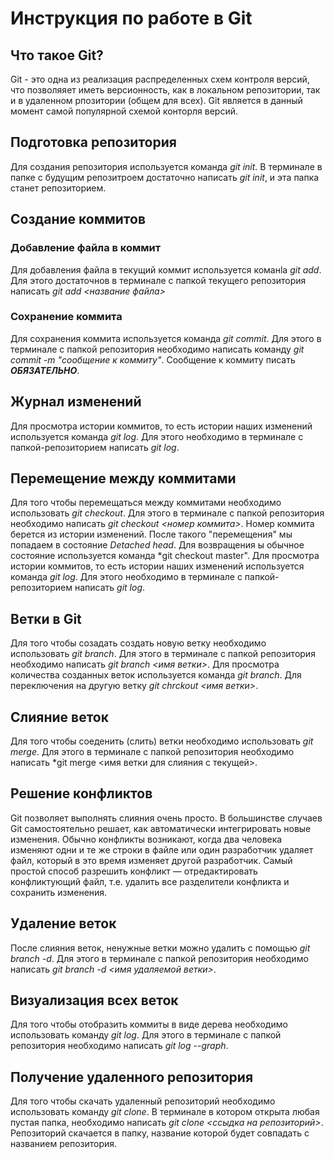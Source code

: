 # Инструкция по работе в Git

## Что такое Git?
Git - это одна из реализация распределенных схем контроля версий, что позволяяет иметь версионность, как в локальном репозитории, так и в удаленном рпозитории (общем для всех). Git  является в данный момент самой популярной схемой конторля версий.

## Подготовка репозитория
Для создания репозитория используется команда *git init*. В терминале в папке с будущим репозитроем достаточно написать *git init*, и эта папка станет репозиторием.

## Создание коммитов
### Добавление файла в коммит
Для добавления файла в текущий коммит используется команlа *git add*. Для этого достаточнов в терминале с папкой текущего репозитория написать *git add <название файла>*

### Сохранение коммита
Для сохранения коммита используется команда *git commit*. Для этого в терминале с папкой репозитория необходимо написать команду *git commit -m "сообщение к коммиту"*. Сообщение к коммиту писать ***ОБЯЗАТЕЛЬНО***.

## Журнал изменений

Для просмотра истории коммитов, то есть истории наших  изменений используется команда *git log*. Для этого необходимо в терминале с папкой-репозиторием написать *git log*.

## Перемещение между коммитами
Для того чтобы перемещаться между коммитами необходимо использовать *git checkout*. Для этого в терминале с папкой репозитория необходимо написать *git checkout <номер коммита>*. Номер коммита берется из истории изменений. После такого "перемещения" мы попадаем в состояние *Detached head*. Для возвращения ы обычное состояние используется команда *git checkout master".
Для просмотра истории коммитов, то есть истории наших  изменений используется команда *git log*. Для этого необходимо в терминале с папкой-репозиторием написать *git log*. 

## Ветки в Git
Для того чтобы созадать создать новую ветку необходимо использовать *git branch*. Для этого в терминале с папкой репозитория необходимо написать *git branch <имя ветки>*. Для просмотра количества созданных веток используется команда *git branch*. Для переключения на другую ветку *git chrckout <имя ветки>*.

## Слияние веток
Для того чтобы соеденить (слить) ветки необходимо использовать *git merge*. Для этого в терминале с папкой репозитория необходимо написать *git merge <имя ветки для слияния с текущей>.

## Решение конфликтов
Git позволяет выполнять слияния очень просто. В большинстве случаев Git самостоятельно решает, как автоматически интегрировать новые изменения. Обычно конфликты возникают, когда два человека изменяют одни и те же строки в файле или один разработчик удаляет файл, который в это время изменяет другой разработчик. Самый простой способ разрешить конфликт — отредактировать конфликтующий файл, т.е. удалить все разделители конфликта и сохранить изменения.

## Удаление веток
После слияния веток, ненужные ветки можно удалить с помощью *git branch -d*. Для этого в терминале с папкой репозитория необходимо написать *git branch -d <имя  удаляемой ветки>*.

## Визуализация всех веток
Для того чтобы отобразить коммиты в виде дерева необходимо использовать команду *git log*. Для этого в терминале с папкой репозитория необходимо написать *git log --graph*.

## Получение удаленного репозитория
Для того чтобы скачать удаленный репозиторий необходимо использовать команду *git clone*. В терминале в котором открыта любая пустая папка, необходимо написать *git clone <ссыдка на репозиторий>*. Репозиторий скачается в папку, название которой будет совпадать с названием репозитория.
